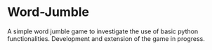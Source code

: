 # Word-Jumble
A simple word jumble game to investigate the use of basic python functionalities. Development and extension of the game in progress.
